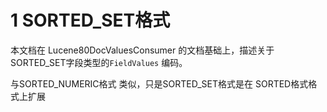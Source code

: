 # 1 SORTED_SET格式

本文档在 Lucene80DocValuesConsumer 的文档基础上，描述关于SORTED_SET字段类型的`FieldValues`  编码。





与SORTED_NUMERIC格式 类似，只是SORTED_SET格式是在 SORTED格式格式上扩展